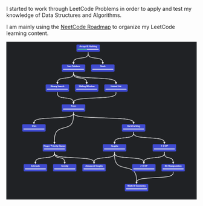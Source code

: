 I started to work through LeetCode Problems in order to apply and test my knowledge of Data Structures and Algorithms.

I am mainly using the [NeetCode Roadmap](https://neetcode.io/roadmap) to organize my LeetCode learning content.

![Neet_Code_Roadmap](../Assets/NeetCode_Roadmap.PNG)
